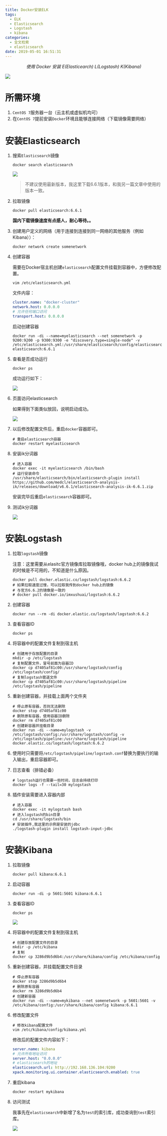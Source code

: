 ```yaml
---
title: Docker安装ELK
tags:
  - ELK
  - Elasticsearch
  - Logstash
  - kibana
categories:
  - 全文检索
  - elasticsearch
date: 2019-05-01 16:51:31
---
```


<center><i>使用 Docker 安装 E(Elasticearch) L(Logstash) K(Kibana)</i></center>

![](https://raw.githubusercontent.com/imxushuai/ForPicGo/master/ELK.png)

<!-- more -->

# 所需环境

1. `CentOS 7`服务器一台（云主机或虚拟机均可）
2. 在`CentOS 7`提前安装`Docker`环境且能够连接网络（下载镜像需要网络）

# 安装Elasticsearch

1. 搜索`Elasticsearch`镜像

   ```shell
   docker search elasticsearch
   ```

   ![](https://raw.githubusercontent.com/imxushuai/ForPicGo/master/20190619213440.png)

   > 不建议使用最新版本，我这里下载6.6.1版本，和我另一篇文章中使用的版本一致。

2. 拉取镜像

   ```shell
   docker pull elasticsearch:6.6.1
   ```

   **国内下载镜像速度有点感人，耐心等待。。**

3. 创建用户定义的网络（用于连接到连接到同一网络的其他服务（例如Kibana））：

   ```shell
   docker network create somenetwork
   ```

4. 创建容器

   需要在Docker宿主机创建`elasticsearch`配置文件挂载到容器中，方便修改配置。

   ```shell
   vim /etc/elasticsearch.yml
   ```

   文件内容：

   ```yaml
   cluster.name: "docker-cluster"
   network.host: 0.0.0.0
   # 允许任何端口访问
   transport.host: 0.0.0.0
   ```

   启动创建容器

   ```shell
   docker run -di --name=myelasticsearch --net somenetwork -p 9200:9200 -p 9300:9300 -e "discovery.type=single-node" -v /etc/elasticsearch.yml:/usr/share/elasticsearch/config/elasticsearch.yml elasticsearch:6.6.1
   ```

5. 查看是否成功运行

   ```shell
   docker ps
   ```

   成功运行如下：

   ![](https://raw.githubusercontent.com/imxushuai/ForPicGo/master/20190619215833.png)

6. 页面访问elasticsearch

   如果得到下面类似放回，说明启动成功。

   ![](https://raw.githubusercontent.com/imxushuai/ForPicGo/master/20190619221154.png)

8. 以后修改配置文件后，重启`docker`容器即可。

   ```shell
   # 重启elasticsearch容器
   docker restart myelasticsearch
   ```

8. 安装ik分词器

   ```shell
   # 进入容器
   docker exec -it myelasticsearch /bin/bash
   # 运行安装命令
   /usr/share/elasticsearch/bin/elasticsearch-plugin install https://github.com/medcl/elasticsearch-analysis-ik/releases/download/v6.6.1/elasticsearch-analysis-ik-6.6.1.zip
   ```

   安装完毕后重启`elasticsearch`容器即可。

9. 测试ik分词器

   ![](https://raw.githubusercontent.com/imxushuai/ForPicGo/master/20190619235926.png)

# 安装Logstash

1. 拉取`logstash`镜像

   注意：这里需要从elasitc官方镜像库拉取镜像哦，docker hub上的镜像我试的时候是不可用的，不知道是什么原因。

   ```shell
   docker pull docker.elastic.co/logstash/logstash:6.6.2
   # 如果拉取速度过慢，可以拉取我传到docker hub上的镜像
   # 与官方6.6.2的镜像是一致的
   # docker pull docker.io/imxushuai/logstash:6.6.2
   ```

2. 创建容器

   ```shell
   docker run --rm -di docker.elastic.co/logstash/logstash:6.6.2
   ```

3. 查看容器ID

   ```shell
   docker ps
   ```

4. 将容器中的配置文件复制到宿主机

   ```shell
   # 创建用于存放配置的目录
   mkdir -p /etc/logstash
   # 复制配置文件，冒号前面为容器ID
   docker cp d7405af81c00:/usr/share/logstash/config /etc/logstash/config/
   # 复制logstash管道文件
   docker cp d7405af81c00:/usr/share/logstash/pipeline /etc/logstash/pipeline
   ```

5. 重新创建容器，并挂载上面两个文件夹

   ```shell
   # 停止原有容器，否则无法删除
   docker stop d7405af81c00
   # 删除原有容器，使用容器ID删除
   docker rm d7405af81c00
   # 创建新容器并挂载目录
   docker run -di --name=mylogstash -v /etc/logstash/config:/usr/share/logstash/config -v /etc/logstash/pipeline:/usr/share/logstash/pipeline docker.elastic.co/logstash/logstash:6.6.2
   ```

6. 使用时只需要将`/etc/logstash/pipeline/logstash.conf`替换为要执行的输入输出，重启容器即可。

7. 日志查看（排错必备）

   ```shell
   # logstash运行也需要一些时间，日志会持续打印
   docker logs -f --tail=30 mylogstash
   ```

8. 插件安装需要进入容器内部

   ```shell
   # 进入容器
   docker exec -it mylogstash bash
   # 进入logstash的bin目录
   cd /usr/share/logstash/bin
   # 安装插件,我这里的示例是安装的jdbc
   ./logstash-plugin install logstash-input-jdbc
   ```

# 安装Kibana

1. 拉取镜像

   ```shell
   docker pull kibana:6.6.1
   ```

2. 启动容器

   ```shell
   docker run -di -p 5601:5601 kibana:6.6.1
   ```

3. 查看容器ID

   ```shell
   docker ps
   ```

   ![](https://raw.githubusercontent.com/imxushuai/ForPicGo/master/20190619232531.png)

4. 将容器中的配置文件复制到宿主机

   ```shell
   # 创建存放配置文件的目录
   mkdir -p /etc/kibana
   # 复制
   docker cp 3286d9b5d6b4:/usr/share/kibana/config /etc/kibana/config
   ```

5. 重新创建容器，并挂载配置文件目录

   ```shell
   # 停止原有容器
   docker stop 3286d9b5d6b4
   # 删除原有容器
   docker rm 3286d9b5d6b4
   # 创建新容器
   docker run -di --name=mykibana --net somenetwork -p 5601:5601 -v /etc/kibana/config:/usr/share/kibana/config kibana:6.6.1
   ```

6. 修改配置文件

   ```shell
   # 修改kibana配置文件
   vim /etc/kibana/config/kibana.yml
   ```

   修改后的配置文件内容如下：

   ```yaml
   server.name: kibana
   # 允许所有地址访问
   server.host: "0.0.0.0"
   # elasticsearch的地址
   elasticsearch.url: http://192.168.136.104:9200
   xpack.monitoring.ui.container.elasticsearch.enabled: true
   ```

7. 重启kibana

   ```shell
   docker restart mykibana
   ```

8. 访问测试

   我事先在`elasticsearch`中新增了名为`test`的索引库，成功查询到`test`索引库。

   ![](https://raw.githubusercontent.com/imxushuai/ForPicGo/master/20190619234107.png)


